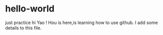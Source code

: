 # hello-world
just practice
hi Yao !
Hou is here,is learning how to use github.
I add some details to this file.
